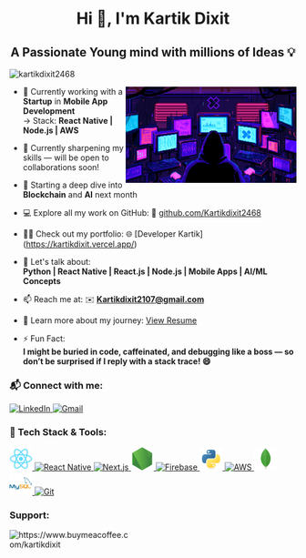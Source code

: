 <h1 align="center">Hi 👋, I'm Kartik Dixit</h1>
<h2 align="center">A Passionate Young mind with millions of Ideas 💡</h2>

<p align="left"> <img src="https://komarev.com/ghpvc/?username=kartikdixit2468&label=Profile%20views&color=0e75b6&style=flat" alt="kartikdixit2468" width="150px"/> </p>


<img src="https://github.com/Kartikdixit2468/Kartikdixit2468/blob/main/programmer_1.gif?raw=true" alt="kartikdixit" align="right" width="300px" />
<div></div>


- 🚀 Currently working with a **Startup** in **Mobile App Development**  
  → Stack: **React Native | Node.js | AWS**

- 🤝 Currently sharpening my skills — will be open to collaborations soon!

- 🌱 Starting a deep dive into **Blockchain** and **AI** next month


- 💻 Explore all my work on GitHub:  🔗 [github.com/Kartikdixit2468](https://github.com/Kartikdixit2468/)

- 🧑‍🎨 Check out my portfolio: 🌐 [Developer Kartik] (https://kartikdixit.vercel.app/)
  
- 💬 Let's talk about:  
  **Python | React Native | React.js | Node.js | Mobile Apps | AI/ML Concepts**

- 📫 Reach me at: ✉️ **Kartikdixit2107@gmail.com**

- 📄 Learn more about my journey:  [View Resume](https://drive.google.com/file/d/19X42aVLFpZ8tCKukpA3h_m_r1V0CXauQ/view?usp=drive_link)

- ⚡ Fun Fact:  
  **I might be buried in code, caffeinated, and debugging like a boss — so don’t be surprised if I reply with a stack trace! 😄**

<h3 align="left">📬 Connect with me:</h3>
<p align="left">
  <a href="https://linkedin.com/in/kartik-dixit-650b60260" target="_blank" rel="noreferrer">
    <img src="https://cdn.jsdelivr.net/gh/devicons/devicon/icons/linkedin/linkedin-original.svg" alt="LinkedIn" width="40" height="40"/>
  </a>
  <a href="mailto:Kartikdixit2107@gmail.com" target="_blank" rel="noreferrer">
    <img src="https://upload.wikimedia.org/wikipedia/commons/4/4e/Gmail_Icon.png" alt="Gmail" width="40" height="40"/>
  </a>
</p>

<h3 align="left">🚀 Tech Stack & Tools:</h3>
<p align="left">
  <a href="https://reactjs.org/" target="_blank" rel="noreferrer">
    <img src="https://raw.githubusercontent.com/devicons/devicon/master/icons/react/react-original.svg" alt="ReactJS" width="40" height="40"/>
  </a>
  <a href="https://reactnative.dev/" target="_blank" rel="noreferrer">
    <img src="https://reactnative.dev/img/header_logo.svg" alt="React Native" width="40" height="40"/>
  </a>
  <a href="https://nextjs.org/" target="_blank" rel="noreferrer">
    <img src="https://cdn.jsdelivr.net/gh/devicons/devicon/icons/nextjs/nextjs-original.svg" alt="Next.js" width="40" height="40"/>
  </a>
  <a href="https://nodejs.org/" target="_blank" rel="noreferrer">
    <img src="https://raw.githubusercontent.com/devicons/devicon/master/icons/nodejs/nodejs-original.svg" alt="Node.js" width="40" height="40"/>
  </a>
  <a href="https://firebase.google.com/" target="_blank" rel="noreferrer">
    <img src="https://www.vectorlogo.zone/logos/firebase/firebase-icon.svg" alt="Firebase" width="40" height="40"/>
  </a>
  <a href="https://www.python.org/" target="_blank" rel="noreferrer">
    <img src="https://raw.githubusercontent.com/devicons/devicon/master/icons/python/python-original.svg" alt="Python" width="40" height="40"/>
  </a>
  <a href="https://aws.amazon.com/" target="_blank" rel="noreferrer">
    <img src="https://cdn.jsdelivr.net/gh/devicons/devicon/icons/amazonwebservices/amazonwebservices-original.svg" alt="AWS" width="40" height="40"/>
  </a>
  <a href="https://www.mongodb.com/" target="_blank" rel="noreferrer">
    <img src="https://raw.githubusercontent.com/devicons/devicon/master/icons/mongodb/mongodb-original.svg" alt="MongoDB" width="40" height="40"/>
  </a>
  <a href="https://www.mysql.com/" target="_blank" rel="noreferrer">
    <img src="https://raw.githubusercontent.com/devicons/devicon/master/icons/mysql/mysql-original-wordmark.svg" alt="MySQL" width="40" height="40"/>
  </a>
  <a href="https://git-scm.com/" target="_blank" rel="noreferrer">
    <img src="https://www.vectorlogo.zone/logos/git-scm/git-scm-icon.svg" alt="Git" width="40" height="40"/>
  </a>
</p>

<h3 align="left">Support:</h3>
<p><a href="https://www.buymeacoffee.com/https://www.buymeacoffee.com/kartikdixit"> <img align="left" src="https://cdn.buymeacoffee.com/buttons/v2/default-yellow.png" height="50" width="210" alt="https://www.buymeacoffee.com/kartikdixit" /></a></p><br><be>

<!-- 
<p>&nbsp;
<img align="center" src="https://github-readme-stats.vercel.app/api?username=kartikdixit2468&show_icons=true&locale=en" alt="kartikdixit2468" /></p> 
-->
<!--
**Kartikdixit2468/Kartikdixit2468** is a ✨ _special_ ✨ repository because its README.md (this file) appears on your GitHub profile.

Here are some ideas to get you started:

- 🔭 I’m currently working on ...
- 🌱 I’m currently learning ...
- 👯 I’m looking to collaborate on ...
- 🤔 I’m looking for help with ...
- 💬 Ask me about ...
- 📫 How to reach me: ...
- 😄 Pronouns: ...
- ⚡ Fun fact: ...
-->





